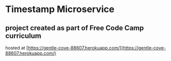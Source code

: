 # Timestamp Microservice
## project created as part of Free Code Camp curriculum
hosted at [https://gentle-cove-88607.herokuapp.com/](https://gentle-cove-88607.herokuapp.com/)
